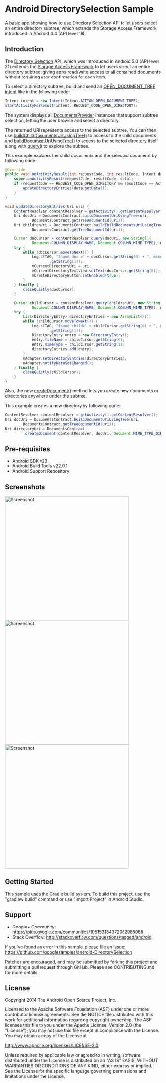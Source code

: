
Android DirectorySelection Sample
===================================

A basic app showing how to use Directory Selection API to let users
select an entire directory subtree, which extends the Storage Access Framework
introduced in Android 4.4 (API level 19).

Introduction
------------

The [Directory Selection][1] API, which was introduced in Android 5.0 (API level 21)
extends the [Storage Access Framework][2] to let users select an entire directory subtree,
giving apps read/write access to all contained documents without requiring user
confirmation for each item.

To select a directory subtree, build and send an [OPEN_DOCUMENT_TREE intent][3] like in the
following code:

```java
Intent intent = new Intent(Intent.ACTION_OPEN_DOCUMENT_TREE);
startActivityForResult(intent, REQUEST_CODE_OPEN_DIRECTORY);
```

The system displays all [DocumentsProvider][4] instances that support subtree selection,
 letting the user browse and select a directory.

The returned URI represents access to the selected subtree. You can then use
[buildChildDocumentsUriUsingTree()][5] to access to the child documents and
[buildDocumentUriUsingTree()][6] to access to the selected directory itself along with [query()][7]
to explore the subtree.

This example explores the child documents and the selected document by following code:

```java
@Override
public void onActivityResult(int requestCode, int resultCode, Intent data) {
    super.onActivityResult(requestCode, resultCode, data);
    if (requestCode == REQUEST_CODE_OPEN_DIRECTORY && resultCode == Activity.RESULT_OK) {
        updateDirectoryEntries(data.getData());
    }
}

void updateDirectoryEntries(Uri uri) {
    ContentResolver contentResolver = getActivity().getContentResolver();
    Uri docUri = DocumentsContract.buildDocumentUriUsingTree(uri,
            DocumentsContract.getTreeDocumentId(uri));
    Uri childrenUri = DocumentsContract.buildChildDocumentsUriUsingTree(uri,
            DocumentsContract.getTreeDocumentId(uri));

    Cursor docCursor = contentResolver.query(docUri, new String[]{
            Document.COLUMN_DISPLAY_NAME, Document.COLUMN_MIME_TYPE}, null, null, null);
    try {
        while (docCursor.moveToNext()) {
            Log.d(TAG, "found doc =" + docCursor.getString(0) + ", mime=" + docCursor
                    .getString(1));
            mCurrentDirectoryUri = uri;
            mCurrentDirectoryTextView.setText(docCursor.getString(0));
            mCreateDirectoryButton.setEnabled(true);
        }
    } finally {
        closeQuietly(docCursor);
    }

    Cursor childCursor = contentResolver.query(childrenUri, new String[]{
            Document.COLUMN_DISPLAY_NAME, Document.COLUMN_MIME_TYPE}, null, null, null);
    try {
        List<DirectoryEntry> directoryEntries = new ArrayList<>();
        while (childCursor.moveToNext()) {
            Log.d(TAG, "found child=" + childCursor.getString(0) + ", mime=" + childCursor
                    .getString(1));
            DirectoryEntry entry = new DirectoryEntry();
            entry.fileName = childCursor.getString(0);
            entry.mimeType = childCursor.getString(1);
            directoryEntries.add(entry);
        }
        mAdapter.setDirectoryEntries(directoryEntries);
        mAdapter.notifyDataSetChanged();
    } finally {
        closeQuietly(childCursor);
    }
}
```

Also, the new [createDocument()][8] method lets you create new documents or directories
anywhere under the subtree.

This example creates a new directory by following code:

```java
ContentResolver contentResolver = getActivity().getContentResolver();
Uri docUri = DocumentsContract.buildDocumentUriUsingTree(uri,
        DocumentsContract.getTreeDocumentId(uri));
Uri directoryUri = DocumentsContract
        .createDocument(contentResolver, docUri, Document.MIME_TYPE_DIR, directoryName);
```

[1]: https://developer.android.com/about/versions/android-5.0.html#Storage
[2]: https://developer.android.com/guide/topics/providers/document-provider.html
[3]: https://developer.android.com/reference/android/content/Intent.html#ACTION_OPEN_DOCUMENT_TREE
[4]: https://developer.android.com/reference/android/provider/DocumentsProvider.html
[5]: https://developer.android.com/reference/android/provider/DocumentsContract.html#buildChildDocumentsUriUsingTree(android.net.Uri%2C%20java.lang.String)
[6]: https://developer.android.com/reference/android/provider/DocumentsContract.html#buildDocumentUriUsingTree(android.net.Uri%2C%20java.lang.String)
[7]: https://developer.android.com/reference/android/content/ContentResolver.html#query(android.net.Uri%2C%20java.lang.String%5B%5D%2C%20java.lang.String%2C%20java.lang.String%5B%5D%2C%20java.lang.String)
[8]: https://developer.android.com/reference/android/provider/DocumentsContract.html#createDocument(android.content.ContentResolver%2C%20android.net.Uri%2C%20java.lang.String%2C%20java.lang.String)

Pre-requisites
--------------

- Android SDK v23
- Android Build Tools v22.0.1
- Android Support Repository

Screenshots
-------------

<img src="screenshots/screenshot-1.png" height="400" alt="Screenshot"/> <img src="screenshots/screenshot-2.png" height="400" alt="Screenshot"/> <img src="screenshots/screenshot-3.png" height="400" alt="Screenshot"/> 

Getting Started
---------------

This sample uses the Gradle build system. To build this project, use the
"gradlew build" command or use "Import Project" in Android Studio.

Support
-------

- Google+ Community: https://plus.google.com/communities/105153134372062985968
- Stack Overflow: http://stackoverflow.com/questions/tagged/android

If you've found an error in this sample, please file an issue:
https://github.com/googlesamples/android-DirectorySelection

Patches are encouraged, and may be submitted by forking this project and
submitting a pull request through GitHub. Please see CONTRIBUTING.md for more details.

License
-------

Copyright 2014 The Android Open Source Project, Inc.

Licensed to the Apache Software Foundation (ASF) under one or more contributor
license agreements.  See the NOTICE file distributed with this work for
additional information regarding copyright ownership.  The ASF licenses this
file to you under the Apache License, Version 2.0 (the "License"); you may not
use this file except in compliance with the License.  You may obtain a copy of
the License at

http://www.apache.org/licenses/LICENSE-2.0

Unless required by applicable law or agreed to in writing, software
distributed under the License is distributed on an "AS IS" BASIS, WITHOUT
WARRANTIES OR CONDITIONS OF ANY KIND, either express or implied.  See the
License for the specific language governing permissions and limitations under
the License.

